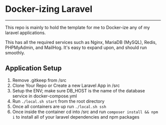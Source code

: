 # Docker-izing Laravel
-- -
This repo is mainly to hold the template for me to Docker-ize any of my laravel applications.

This has all the required services such as Nginx, MariaDB (MySQL), Redis, PHPMyAdmin, and MailHog. It's easy to expand upon, and should run smoothly.

## Application Setup

1. Remove .gitkeep from /src
2. Clone Your Repo or Create a new Laravel App in /src
3. Setup the ENV; make sure DB_HOST is the name of the database service in docker-compose.yml
4. Run `./local.sh start` from the root directory
5. Once all containers are up run `./local.sh ssh`
6. Once inside the container cd into /src and run `composer install && npm i` to install all of your laravel dependencies and npm packages